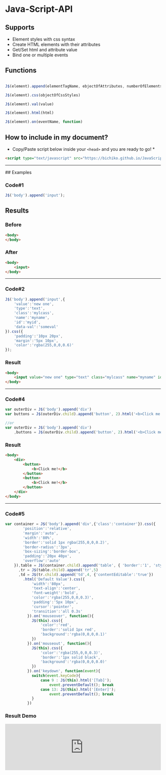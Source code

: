 # Java-Script-API

## Supports

* Element styles with css syntax
* Create HTML elements with their attributes
* Get/Set html and attribute value
* Bind one or multiple events

## Functions

```javascript

J$(element).append(elementTagName, ebjectOfAttributes, numberOfElements)

J$(element).css(objectOfCssStyles)

J$(element).val(value)

J$(element).html(html)

J$(element).on(eventName, function)

```


## How to include in my document?
* Copy/Paste script below inside your `<head>` and you are ready to go! *
```html
<script type="text/javascript" src="https://bichiko.github.io/JavaScript-API/script.js"></script>
```

<hr>
## Examples

### Code#1
```javascript
J$('body').append('input');
```

## Results

### Before
```html
<body>
</body>
```

### After
```html
<body>
	<input>
</body>
```
<hr>

### Code#2
```javascript
J$('body').append('input',{
	'value':'new one',
	'type':'text',
	'class':'mylcass',
	'name':'myname',
	'id':'myid',
	'data-val':'someval'
}).css({
	'padding':'10px 20px',
	'margin':'5px 10px',
	'color':'rgba(255,0,0,0.6)'
});
```


### Result
```html
<body>
	<input value="new one" type="text" class="mylcass" name="myname" id="myid" data-val="someval" style="padding: 10px 20px; margin: 5px 10px; color: rgba(255, 0, 0, 0.6);">
</body>
```

<hr>

### Code#4
```javascript
var outerDiv = J$('body').append('div')
var buttons = J$(outerDiv.child).append('button', 2).html('<b>Click me!</b>')

//or
var outerDiv = J$('body').append('div')
	,buttons = J$(outerDiv.child).append('button', 2).html('<b>Click me!</b>')
```


### Result
```html
<body>
	<div>
		<button>
			<b>Click me!</b>
		</button>
		<button>
			<b>Click me!</b>
		</button>
	</div>
</body>
```



<hr>

### Code#5
```javascript
var container = J$('body').append('div',{'class':'container'}).css({
		'position':'relative',
		'margin':'auto',
		'width':'80%',
		'border':'solid 1px rgba(255,0,0,0.2)',
		'border-radius':'3px',
		'box-sizing':'border-box',
		'padding':'20px 40px',
		'overflow':'auto'
	}),table = J$(container.child).append('table', { 'border':'1', 'style':'width:100%;' })
	  ,tr = J$(table.child).append('tr',5)
	  ,td = J$(tr.child).append('td',4, {'contentEditable':'true'})
	  	.html('Default Value').css({
		  	'width':'80px',
		  	'text-align':'center',
		  	'font-weight':'bold',
		  	'color':'rgba(255,0,0,0.3)',
		  	'padding':'5px 10px',
		  	'cursor':'pointer',
		  	'transition':'all 0.3s'
		  }).on('mouseover', function(){
		  	J$(this).css({
		  		'color':'red',
		  		'border':'solid 1px red',
		  		'background':'rgba(0,0,0,0.1)'
		  	})
		  }).on('mouseout', function(){
		  	J$(this).css({
		  		'color':'rgba(255,0,0,0.3)',
		  		'border':'1px solid black',
		  		'background':'rgba(0,0,0,0.0)'
		  	})
		  }).on('keydown', function(event){
		  	switch(event.keyCode){
		  		case 9 : J$(this).html('[Tab]');
		  			event.preventDefault(); break
		  		case 13: J$(this).html('[Enter]');
		  			event.preventDefault(); break
		  	}
		  })
```


### Result Demo
<iframe src="https://bichiko.github.io/JavaScript-API/demo.html" frameborder="0" style="width: 100%;"></iframe>